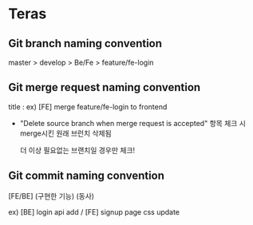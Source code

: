 # Teras

## Git branch naming convention
 master > develop > Be/Fe > feature/fe-login

## Git merge request naming convention

title : ex) [FE] merge feature/fe-login to frontend

* "Delete source branch when merge request is accepted" 항목 체크 시 merge시킨 원래 브런치 삭제됨

    더 이상 필요없는 브랜치일 경우만 체크!

## Git commit naming convention

[FE/BE] (구현한 기능) (동사)

ex) [BE] login api add / [FE] signup page css update
